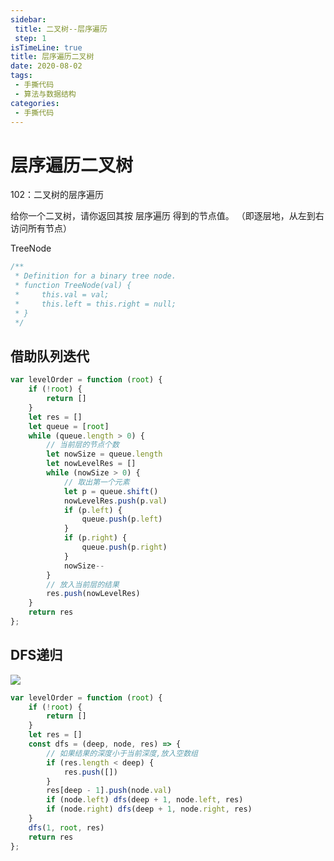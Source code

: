 ```yaml
---
sidebar:
 title: 二叉树--层序遍历
 step: 1
isTimeLine: true
title: 层序遍历二叉树
date: 2020-08-02
tags:
 - 手撕代码
 - 算法与数据结构
categories:
 - 手撕代码
---
```

# 层序遍历二叉树

<LeetCode href="https://leetcode-cn.com/problems/binary-tree-level-order-traversal/">102：二叉树的层序遍历</LeetCode>

给你一个二叉树，请你返回其按 层序遍历 得到的节点值。 （即逐层地，从左到右访问所有节点）

TreeNode
```js
/**
 * Definition for a binary tree node.
 * function TreeNode(val) {
 *     this.val = val;
 *     this.left = this.right = null;
 * }
 */
```
## 借助队列迭代
```js
var levelOrder = function (root) {
    if (!root) {
        return []
    }
    let res = []
    let queue = [root]
    while (queue.length > 0) {
        // 当前层的节点个数
        let nowSize = queue.length
        let nowLevelRes = []
        while (nowSize > 0) {
            // 取出第一个元素
            let p = queue.shift()
            nowLevelRes.push(p.val)
            if (p.left) {
                queue.push(p.left)
            }
            if (p.right) {
                queue.push(p.right)
            }
            nowSize--
        }
        // 放入当前层的结果
        res.push(nowLevelRes)
    }
    return res
};
```

## DFS递归
![](https://pic.leetcode-cn.com/aeed09e12573ec00d83663bb4f77562e8904ac58cdb2cbe6e995f2ac33b12934-0203_1.gif)
```js
var levelOrder = function (root) {
    if (!root) {
        return []
    }
    let res = []
    const dfs = (deep, node, res) => {
        // 如果结果的深度小于当前深度,放入空数组
        if (res.length < deep) {
            res.push([])
        }
        res[deep - 1].push(node.val)
        if (node.left) dfs(deep + 1, node.left, res)
        if (node.right) dfs(deep + 1, node.right, res)
    }
    dfs(1, root, res)
    return res
};
```

<comment/>
<tongji/>